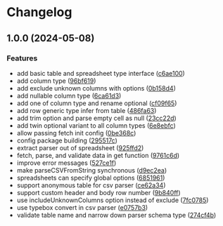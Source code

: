 # Changelog

## 1.0.0 (2024-05-08)

### Features

- add basic table and spreadsheet type interface ([c6ae100](https://github.com/Th1nkK1D/sheethuahua/commit/c6ae1005c2fbbf7d94ea28f499d022817ca4f4ef))
- add column type ([96bf619](https://github.com/Th1nkK1D/sheethuahua/commit/96bf6193d6dbd925787f7b193f816b65e6ec89e1))
- add exclude unknown columns with options ([0b158d4](https://github.com/Th1nkK1D/sheethuahua/commit/0b158d4c662cf5ea95d62bbade8b643b6da6bccf))
- add nullable column type ([6ca61d3](https://github.com/Th1nkK1D/sheethuahua/commit/6ca61d3009f9876c27a4116b6fb8c3355a2515cc))
- add one of column type and rename optional ([cf09f65](https://github.com/Th1nkK1D/sheethuahua/commit/cf09f657201197f8aa019cfb1041c48272c7ad56))
- add row generic type infer from table ([486fa63](https://github.com/Th1nkK1D/sheethuahua/commit/486fa632d2b5afbb46e385cb78e59cdb0a50664d))
- add trim option and parse empty cell as null ([23cc22d](https://github.com/Th1nkK1D/sheethuahua/commit/23cc22d45f5d412bd3d81bae568a382f169e3dec))
- add twin optional variant to all column types ([6e8ebfc](https://github.com/Th1nkK1D/sheethuahua/commit/6e8ebfcc9f8d67d992b93c4600837c6eed2b670e))
- allow passing fetch init config ([0be368c](https://github.com/Th1nkK1D/sheethuahua/commit/0be368c1495ccb3f6682494d54bf3e2ddb823277))
- config package building ([295517c](https://github.com/Th1nkK1D/sheethuahua/commit/295517c1c242f8f931ae923d333a2ba1be346376))
- extract parser out of spreadsheet ([925ffd2](https://github.com/Th1nkK1D/sheethuahua/commit/925ffd2bc3ee79c9b37d340f03b0f98ce0f31568))
- fetch, parse, and validate data in get function ([9761c6d](https://github.com/Th1nkK1D/sheethuahua/commit/9761c6d9194e57b4b854126655c9e830fc17f08c))
- improve error messages ([527ce1f](https://github.com/Th1nkK1D/sheethuahua/commit/527ce1f2356e933ea2e7a17259c7b1cfc5631c71))
- make parseCSVFromString synchronous ([d9ec2ea](https://github.com/Th1nkK1D/sheethuahua/commit/d9ec2ea30f60ba87794046fe66702d1920cdcd66))
- spreadsheets can specify global options ([6851961](https://github.com/Th1nkK1D/sheethuahua/commit/685196128d1118c59c4c6c04e73fc4ef0deea2aa))
- support anonymous table for csv parser ([ce62a34](https://github.com/Th1nkK1D/sheethuahua/commit/ce62a34c34e021878b2405ce51a1cb37b2e1ab39))
- support custom header and body row number ([9b840ff](https://github.com/Th1nkK1D/sheethuahua/commit/9b840ffcf0741d0977ffbd765eb2ceb3a901668c))
- use includeUnknownColumns option instead of exclude ([7fc0785](https://github.com/Th1nkK1D/sheethuahua/commit/7fc0785ad0ab3fac477d1dbd800e9325b7f15ac4))
- use typebox convert in csv parser ([e0757b3](https://github.com/Th1nkK1D/sheethuahua/commit/e0757b3445103410b66d9ae59f1bef6b2fc42cc5))
- validate table name and narrow down parser schema type ([274cf4b](https://github.com/Th1nkK1D/sheethuahua/commit/274cf4b5eb8ceae1d9c176733e96caa2b826c218))
